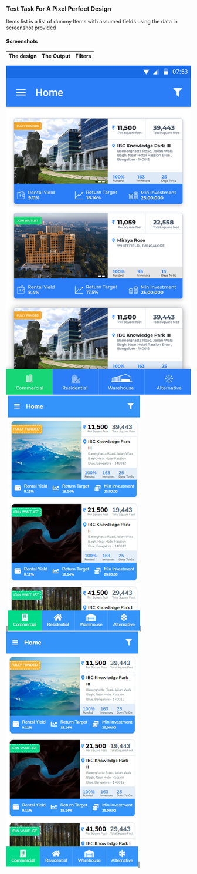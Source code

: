 ### Test Task For A Pixel Perfect Design

Items list is a list of dummy Items with assumed fields using the data in screenshot provided

#### Screenshots

The design               |  The Output               |  Filters
:-------------------------:|:-------------------------:|:-------------------------:

![Expected](https://raw.githubusercontent.com/thefallenmerc/test-task-react-001/master/screenshots/expected.png)|![Actual](https://raw.githubusercontent.com/thefallenmerc/test-task-react-001/master/screenshots/outcome-mobile.png)|![Actual](https://raw.githubusercontent.com/thefallenmerc/test-task-react-001/master/screenshots/outcome-mobile.png)|
